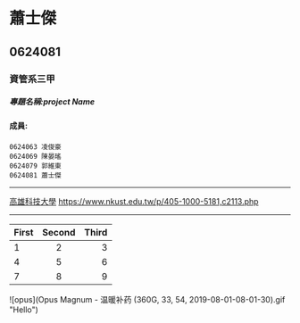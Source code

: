 # 蕭士傑
## 0624081
### 資管系三甲
##### 專題名稱:project Name
#### 成員:
```
0624063 凌俊豪
0624069 陳晏瑤
0624079 郭維東
0624081 蕭士傑
```
***

[高雄科技大學](https://www.nkust.edu.tw/p/405-1000-5181,c2113.php)
<https://www.nkust.edu.tw/p/405-1000-5181,c2113.php>

***
| First | Second | Third |
|:------|:------:|------:|
| 1 | 2 | 3 |
| 4 | 5 | 6 |
| 7 | 8 | 9 |
![opus](Opus Magnum - 温暖补药 (360G, 33, 54, 2019-08-01-08-01-30).gif "Hello")
